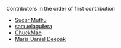 Contributors in the order of first contribution

- [Sudar Muthu](https://github.com/sudar)
- [samuelaguilera](https://github.com/samuelaguilera)
- [ChuckMac](https://github.com/ChuckMac)
- [Maria Daniel Deepak](https://github.com/mariadanieldeepak)

